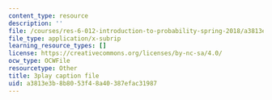 ```yaml
---
content_type: resource
description: ''
file: /courses/res-6-012-introduction-to-probability-spring-2018/a3813e3b8b8053f48a40387efac31987_T3eJtjoic.vtt
file_type: application/x-subrip
learning_resource_types: []
license: https://creativecommons.org/licenses/by-nc-sa/4.0/
ocw_type: OCWFile
resourcetype: Other
title: 3play caption file
uid: a3813e3b-8b80-53f4-8a40-387efac31987
---
```

